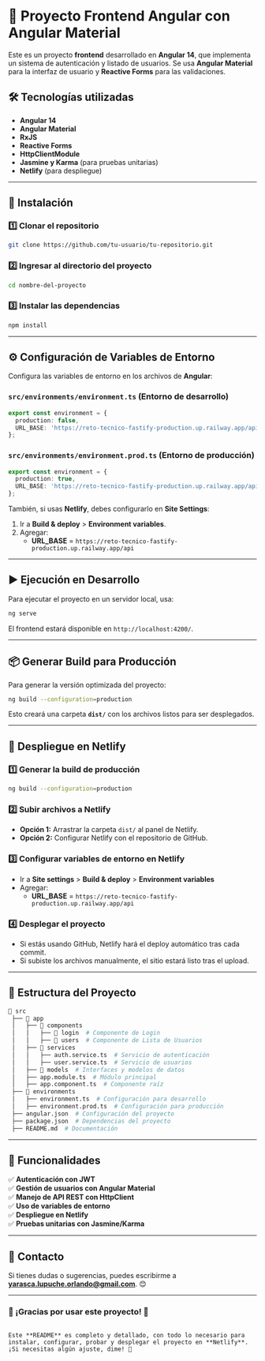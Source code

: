 # 📌 Proyecto Frontend Angular con Angular Material

Este es un proyecto **frontend** desarrollado en **Angular 14**, que implementa un sistema de autenticación y listado de usuarios. Se usa **Angular Material** para la interfaz de usuario y **Reactive Forms** para las validaciones.

## 🛠️ Tecnologías utilizadas

- **Angular 14**
- **Angular Material**
- **RxJS**
- **Reactive Forms**
- **HttpClientModule**
- **Jasmine y Karma** (para pruebas unitarias)
- **Netlify** (para despliegue)

---

## 🚀 Instalación

### 1️⃣ Clonar el repositorio

```sh
git clone https://github.com/tu-usuario/tu-repositorio.git
```

### 2️⃣ Ingresar al directorio del proyecto

```sh
cd nombre-del-proyecto
```

### 3️⃣ Instalar las dependencias

```sh
npm install
```

---

## ⚙️ Configuración de Variables de Entorno

Configura las variables de entorno en los archivos de **Angular**:

### `src/environments/environment.ts` (Entorno de desarrollo)

```ts
export const environment = {
  production: false,
  URL_BASE: 'https://reto-tecnico-fastify-production.up.railway.app/api'
};
```

### `src/environments/environment.prod.ts` (Entorno de producción)

```ts
export const environment = {
  production: true,
  URL_BASE: 'https://reto-tecnico-fastify-production.up.railway.app/api'
};
```

También, si usas **Netlify**, debes configurarlo en **Site Settings**:

1. Ir a **Build & deploy** > **Environment variables**.
2. Agregar:
   - **URL_BASE** = `https://reto-tecnico-fastify-production.up.railway.app/api`

---

## ▶️ Ejecución en Desarrollo

Para ejecutar el proyecto en un servidor local, usa:

```sh
ng serve
```

El frontend estará disponible en `http://localhost:4200/`.


---

## 📦 Generar Build para Producción

Para generar la versión optimizada del proyecto:

```sh
ng build --configuration=production
```

Esto creará una carpeta **`dist/`** con los archivos listos para ser desplegados.

---

## 🚀 Despliegue en Netlify

### 1️⃣ Generar la build de producción

```sh
ng build --configuration=production
```

### 2️⃣ Subir archivos a Netlify

- **Opción 1:** Arrastrar la carpeta `dist/` al panel de Netlify.
- **Opción 2:** Configurar Netlify con el repositorio de GitHub.

### 3️⃣ Configurar variables de entorno en Netlify

- Ir a **Site settings** > **Build & deploy** > **Environment variables**
- Agregar:
  - **URL_BASE** = `https://reto-tecnico-fastify-production.up.railway.app/api`

### 4️⃣ Desplegar el proyecto

- Si estás usando GitHub, Netlify hará el deploy automático tras cada commit.
- Si subiste los archivos manualmente, el sitio estará listo tras el upload.

---

## 📄 Estructura del Proyecto

```bash
📂 src
 ├── 📂 app
 │   ├── 📂 components
 │   │   ├── 📂 login  # Componente de Login
 │   │   ├── 📂 users  # Componente de Lista de Usuarios
 │   ├── 📂 services
 │   │   ├── auth.service.ts  # Servicio de autenticación
 │   │   ├── user.service.ts  # Servicio de usuarios
 │   ├── 📂 models  # Interfaces y modelos de datos
 │   ├── app.module.ts  # Módulo principal
 │   ├── app.component.ts  # Componente raíz
 ├── 📂 environments
 │   ├── environment.ts  # Configuración para desarrollo
 │   ├── environment.prod.ts  # Configuración para producción
 ├── angular.json  # Configuración del proyecto
 ├── package.json  # Dependencias del proyecto
 ├── README.md  # Documentación
```

---

## 🚀 Funcionalidades

✅ **Autenticación con JWT**  
✅ **Gestión de usuarios con Angular Material**  
✅ **Manejo de API REST con HttpClient**  
✅ **Uso de variables de entorno**  
✅ **Despliegue en Netlify**  
✅ **Pruebas unitarias con Jasmine/Karma**  

---

## 📢 Contacto

Si tienes dudas o sugerencias, puedes escribirme a **yarasca.lupuche.orlando@gmail.com**. 😊

---

### 🎉 ¡Gracias por usar este proyecto! 🚀
```

Este **README** es completo y detallado, con todo lo necesario para instalar, configurar, probar y desplegar el proyecto en **Netlify**. ¡Si necesitas algún ajuste, dime! 🚀
